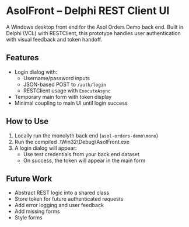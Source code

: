 # AsolFront – Delphi REST Client UI

A Windows desktop front end for the Asol Orders Demo back end. Built in Delphi (VCL) with RESTClient, this prototype handles user authentication with visual feedback and token handoff.

## Features

- Login dialog with:
  - Username/password inputs
  - JSON-based POST to `/auth/login`
  - RESTClient usage with `ExecuteAsync`
- Temporary main form with token display
- Minimal coupling to main UI until login success

## How to Use

1. Locally run the monolyth back end (`asol-orders-demo\mono`)
2. Run the compiled .\Win32\Debug\AsolFront.exe
3. A login dialog will appear:
   - Use test credentials from your back end dataset
   - On success, the token will appear in the main form

## Future Work

- Abstract REST logic into a shared class
- Store token for future authenticated requests
- Add error logging and user feedback
- Add missing forms
- Style forms